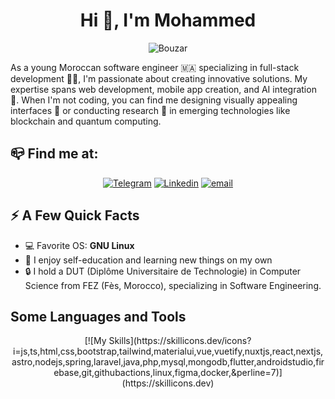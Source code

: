 <h1 align="center">Hi 👋, I'm Mohammed</h1>

<p align="center">
<img src="https://i.pinimg.com/originals/0b/5c/c0/0b5cc024841accd9a31a7b2daeb0e57b.gif" alt="Bouzar">
</p>

As a young Moroccan software engineer 🇲🇦 specializing in full-stack development 👨‍💻, I'm passionate about creating innovative solutions. My expertise spans web development, mobile app creation, and AI integration 🤖. When I'm not coding, you can find me designing visually appealing interfaces 🎨 or conducting research 🔬 in emerging technologies like blockchain and quantum computing.

## 📪 Find me at:

<div align="center">

[![Telegram](https://img.shields.io/badge/Telegrame-229ED9?style=for-the-badge&logo=telegram&logoColor=white)](https://t.me/MohammedBouzar)
[![Linkedin](https://img.shields.io/badge/Linkedin-0077B5?style=for-the-badge&logo=linkedin&logoColor=white)](https://www.linkedin.com/in/mohammedbouzar)
[![email](https://img.shields.io/badge/Email-D44638?style=for-the-badge&logo=gmail&logoColor=white)](mailto:mohammed1.bouzar@gmail.com)

</div>

## ⚡️ A Few Quick Facts

* 💻 Favorite OS: **GNU Linux**
* 🧠 I enjoy self-education and learning new things on my own
* 🔒 I hold a DUT (Diplôme Universitaire de Technologie) in Computer Science from FEZ (Fès, Morocco), specializing in Software Engineering. 

## Some Languages and Tools

<div align="center">
[![My Skills](https://skillicons.dev/icons?i=js,ts,html,css,bootstrap,tailwind,materialui,vue,vuetify,nuxtjs,react,nextjs,astro,nodejs,spring,laravel,java,php,mysql,mongodb,flutter,androidstudio,firebase,git,githubactions,linux,figma,docker,&perline=7)](https://skillicons.dev)
</div>
